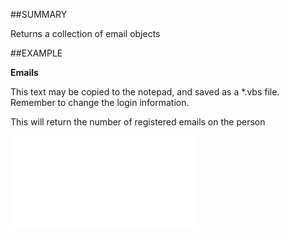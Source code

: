 

##SUMMARY

Returns a collection of email objects


##EXAMPLE

**Emails**


This text may be copied to the notepad, and saved as a *.vbs file. Remember to change the login information.
 
This will return the number of registered emails on the person


![](../../Examples/vbs/SOPerson.Emails.vbs.txt)





